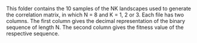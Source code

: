 This folder contains the 10 samples of the NK landscapes used to generate the correlation matrix, in which N = 8 and K = 1, 2 or 3.
Each file has two columns. The first column gives the decimal representation of the binary sequence of length N.
The second column gives the fitness value of the respective sequence.
